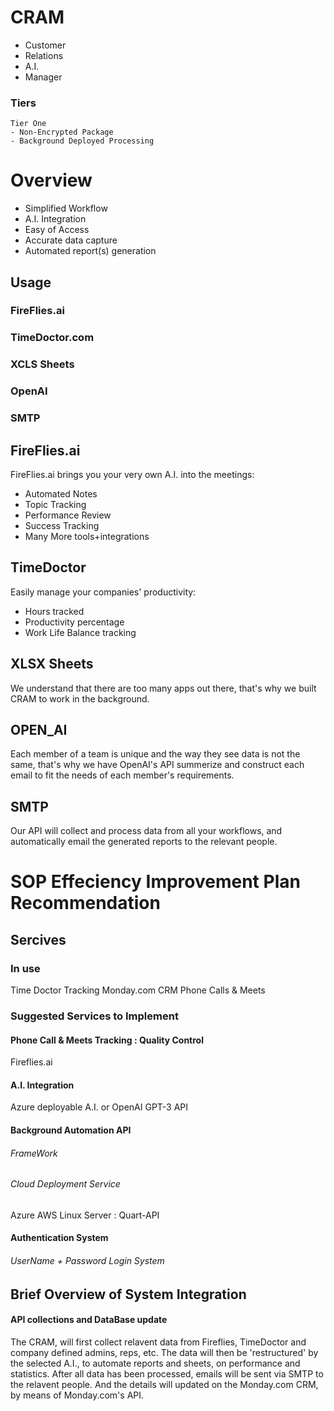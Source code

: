 
# CRAM #
- Customer
- Relations
- A.I.
- Manager

### Tiers ###

``` 
Tier One
- Non-Encrypted Package 
- Background Deployed Processing

```


# Overview #

- Simplified Workflow
- A.I. Integration
- Easy of Access
- Accurate data capture
- Automated report(s) generation

## Usage ##
### FireFlies.ai ###
### TimeDoctor.com ###
### XCLS Sheets ###
### OpenAI ###
### SMTP ###

## FireFlies.ai ##

FireFlies.ai brings you your very own A.I. into the meetings:
- Automated Notes
- Topic Tracking
- Performance Review
- Success Tracking
- Many More tools+integrations

## TimeDoctor ##

Easily manage your companies' productivity:
- Hours tracked
- Productivity percentage
- Work Life Balance tracking


## XLSX Sheets ##

We understand that there are too many apps out there,
that's why we built CRAM to work in the background.


## OPEN_AI ##

Each member of a team is unique and the way they see data is not the same,
that's why we have OpenAI's API summerize and construct each email
to fit the needs of each member's requirements.


## SMTP ##

Our API will collect and process data from all your workflows,
and automatically email the generated reports to the relevant people.


# SOP Effeciency Improvement Plan Recommendation #

## Sercives ##

### In use ###

<p>
 Time Doctor Tracking
 Monday.com CRM 
 Phone Calls & Meets
</P>


### Suggested Services to Implement ###


<h4>Phone Call & Meets Tracking : Quality Control</h4>
    <p>
    Fireflies.ai 
    </p>
<h4>A.I. Integration</h4>
    <p>
    Azure deployable A.I. 
    or
    OpenAI GPT-3 API
    </p>
<h4>Background Automation API</h4>
    <h6>FrameWork</h6>
    <h6>Cloud Deployment Service</h6>
    <p>
    Azure AWS Linux Server : Quart-API
    </p>
<h4>Authentication System</h4>
    <h6>UserName + Password Login System</h6>


<h2>Brief Overview of System Integration</h2>
    <h4>API collections and DataBase update</h4>
    <p>
    The CRAM, will first collect relavent data
    from Fireflies, TimeDoctor and company defined admins, reps, etc.
    The data will then be 'restructured' by the selected A.I., to automate reports and
    sheets, on performance and statistics. 
    After all data has been processed, emails will be sent via SMTP to the relavent people.
    And the details will updated on the Monday.com CRM, by means of Monday.com's API.
    </p>
